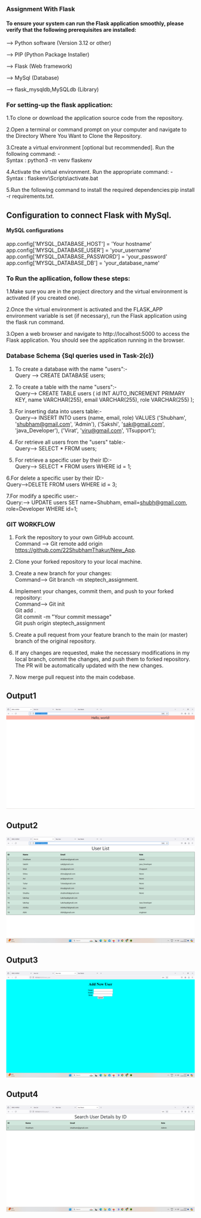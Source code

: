 
### Assignment With Flask

#### To ensure your system can run the Flask application smoothly, please verify that the following prerequisites are installed:

--> Python software (Version 3.12 or other)

--> PIP (Python Package Installer)

--> Flask (Web framework)

--> MySql (Database)

--> flask_mysqldb,MySQLdb (Library)

### For setting-up the flask application:

1.To clone or download the application source code from the repository.

2.Open a terminal or command prompt on your computer and navigate to the Directory Where You Want to Clone the Repository.

3.Create a virtual environment [optional but recommended]. Run the following command: - <br> Syntax : python3 -m venv flaskenv

4.Activate the virtual environment. Run the appropriate command: -<br> Syntax : flaskenv\Scripts\activate.bat

5.Run the following command to install the required dependencies:pip install -r requirements.txt.

## Configuration to connect Flask with MySql.

#### MySQL configurations
app.config['MYSQL_DATABASE_HOST'] = 'Your hostname'<br>
app.config['MYSQL_DATABASE_USER'] = 'your_username'<br>
app.config['MYSQL_DATABASE_PASSWORD'] = 'your_password'<br>
app.config['MYSQL_DATABASE_DB'] = 'your_database_name'<br>

### To Run the apllication, follow these steps:
1.Make sure you are in the project directory and the virtual environment is activated (if you created one).

2.Once the virtual environment is activated and the FLASK_APP environment variable is set (if necessary), run the Flask application using the flask run command.

3.Open a web browser and navigate to http://localhost:5000 to access the Flask application. You should see the application running in the browser.

### Database Schema {Sql queries used in Task-2(c)}
1. To create a database with the name "users":-<br> 
   Query --> CREATE DATABASE users;

2. To create a table with the name "users":-<br>
  Query--> CREATE TABLE users (
                id INT AUTO_INCREMENT PRIMARY KEY,
                name VARCHAR(255),
                email VARCHAR(255),
                role VARCHAR(255)
                ); 

3. For inserting data into users table:-<br>
  Query--> INSERT INTO users (name, email, role) VALUES
            ('Shubham', 'shubham@gmail.com', 'Admin'),
            ('Sakshi', 'sak@gmail.com', 'java_Developer'),
            ('Virat', 'viru@gmail.com', 'ITsupport');

4. For retrieve all users from the "users" table:-<br>
  Query--> SELECT * FROM users;

5. For retrieve a specific user by their ID:-<br>
  Query--> SELECT * FROM users WHERE id = 1;

6.For delete a specific user by their ID:-<br>
Query-->DELETE FROM users WHERE id = 3;

7.For modify a specific user:-<br>
Query:--> UPDATE users SET name=Shubham, email=shubh@gmail.com, role=Developer WHERE id=1;


### GIT WORKFLOW

1. Fork the repository to your own GitHub account.<br>
Command --> Git remote add origin https://github.com/22ShubhamThakur/New_App.

2. Clone your forked repository to your local machine.

3. Create a new branch for your changes:<br>
Command--> Git branch -m steptech_assignment.

4. Implement your changes, commit them, and push to your forked repository:<br>
Command--> Git init <br> 
           Git add .<br>
           Git commit -m "Your commit message"<br>
           Git push origin steptech_assignment

5. Create a pull request from your feature branch to the main (or master) branch of the original repository.

6. If any changes are requested, make the necessary modifications in my local branch, commit the changes, and push them to forked repository. The PR will be automatically updated with the new changes.

7. Now merge pull request into the main codebase.






## Output1
![hello](https://github.com/22ShubhamThakur/New_App/blob/steptech_assignment/Output/Output1.png?raw=true)
## Output2
![Users](https://github.com/22ShubhamThakur/New_App/blob/steptech_assignment/Output/Output2.png?raw=true)
## Output3
![new_user](https://github.com/22ShubhamThakur/New_App/blob/steptech_assignment/Output/output3.png?raw=true)
## Output4
![users/id](https://github.com/22ShubhamThakur/New_App/blob/steptech_assignment/Output/output4.png?raw=true)
